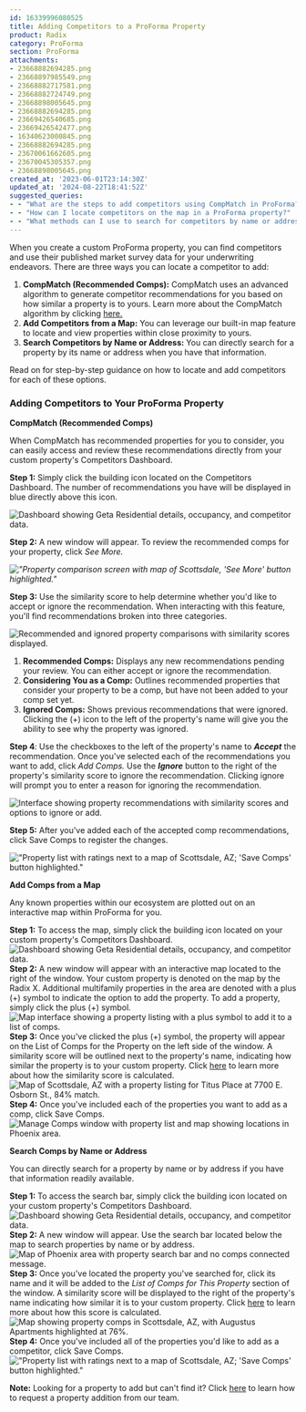 ```yaml
---
id: 16339996080525
title: Adding Competitors to a ProForma Property
product: Radix
category: ProForma
section: ProForma
attachments:
- 23668882694285.png
- 23668897985549.png
- 23668882717581.png
- 23668882724749.png
- 23668898005645.png
- 23668882694285.png
- 23669426540685.png
- 23669426542477.png
- 16340623000845.png
- 23668882694285.png
- 23670061662605.png
- 23670045305357.png
- 23668898005645.png
created_at: '2023-06-01T23:14:30Z'
updated_at: '2024-08-22T18:41:52Z'
suggested_queries:
- - "What are the steps to add competitors using CompMatch in ProForma?"
- - "How can I locate competitors on the map in a ProForma property?"
- - "What methods can I use to search for competitors by name or address in Radix?"
---
```

When you create a custom ProForma property, you can find competitors and use their published market survey data for your underwriting endeavors. There are three ways you can locate a competitor to add:

1. **CompMatch (Recommended Comps):** CompMatch uses an advanced algorithm to generate competitor recommendations for you based on how similar a property is to yours. Learn more about the CompMatch algorithm by clicking [here.](https://help.radix.com/hc/en-us/articles/19966348215565)
2. **Add Competitors from a Map:** You can leverage our built-in map feature to locate and view properties within close proximity to yours.
3. **Search Competitors by Name or Address:** You can directly search for a property by its name or address when you have that information.

Read on for step-by-step guidance on how to locate and add competitors for each of these options.

### Adding Competitors to Your ProForma Property

**CompMatch (Recommended Comps)**

When CompMatch has recommended properties for you to consider, you can easily access and review these recommendations directly from your custom property's Competitors Dashboard.

**Step 1:** Simply click the building icon located on the Competitors Dashboard. The number of recommendations you have will be displayed in blue directly above this icon.

![Dashboard showing Geta Residential details, occupancy, and competitor data.](attachments/23668882694285.png)

**Step 2:** A new window will appear. To review the recommended comps for your property, click *See More.*

*!["Property comparison screen with map of Scottsdale, 'See More' button highlighted."](attachments/23668897985549.png)*

**Step 3:** Use the similarity score to help determine whether you'd like to accept or ignore the recommendation. When interacting with this feature, you'll find recommendations broken into three categories.

![Recommended and ignored property comparisons with similarity scores displayed.](attachments/23668882717581.png)

1. **Recommended Comps:** Displays any new recommendations pending your review. You can either accept or ignore the recommendation.
2. **Considering You as a Comp:** Outlines recommended properties that consider your property to be a comp, but have not been added to your comp set yet.
3. **Ignored Comps:** Shows previous recommendations that were ignored. Clicking the (+) icon to the left of the property's name will give you the ability to see why the property was ignored.

**Step 4**: Use the checkboxes to the left of the property's name to ***Accept*** the recommendation. Once you've selected each of the recommendations you want to add, click *Add Comps.* Use the ***Ignore*** button to the right of the property's similarity score to ignore the recommendation. Clicking ignore will prompt you to enter a reason for ignoring the recommendation.

![Interface showing property recommendations with similarity scores and options to ignore or add.](attachments/23668882724749.png)

**Step 5:** After you've added each of the accepted comp recommendations, click Save Comps to register the changes.

!["Property list with ratings next to a map of Scottsdale, AZ; 'Save Comps' button highlighted."](attachments/23668898005645.png)

**Add Comps from a Map**

Any known properties within our ecosystem are plotted out on an interactive map within ProForma for you.

**Step 1:** To access the map, simply click the building icon located on your custom property's Competitors Dashboard. ![Dashboard showing Geta Residential details, occupancy, and competitor data.](attachments/23668882694285.png) **Step 2:** A new window will appear with an interactive map located to the right of the window. Your custom property is denoted on the map by the Radix X. Additional multifamily properties in the area are denoted with a plus (+) symbol to indicate the option to add the property. To add a property, simply click the plus (+) symbol.  ![Map interface showing a property listing with a plus symbol to add it to a list of comps.](attachments/23669426540685.png) **Step 3:** Once you've clicked the plus (+) symbol, the property will appear on the List of Comps for the Property on the left side of the window. A similarity score will be outlined next to the property's name, indicating how similar the property is to your custom property. Click [here](https://help.radix.com/hc/en-us/articles/19966348215565) to learn more about how the similarity score is calculated. ![Map of Scottsdale, AZ with a property listing for Titus Place at 7700 E. Osborn St., 84% match.](attachments/23669426542477.png) **Step 4:** Once you've included each of the properties you want to add as a comp, click Save Comps. ![Manage Comps window with property list and map showing locations in Phoenix area.](attachments/16340623000845.png)

**Search Comps by Name or Address**

You can directly search for a property by name or by address if you have that information readily available.

**Step 1:** To access the search bar, simply click the building icon located on your custom property's Competitors Dashboard. ![Dashboard showing Geta Residential details, occupancy, and competitor data.](attachments/23668882694285.png) **Step 2:** A new window will appear. Use the search bar located below the map to search properties by name or by address. ![Map of Phoenix area with property search bar and no comps connected message.](attachments/23670061662605.png) **Step 3:** Once you've located the property you've searched for, click its name and it will be added to the *List of Comps for This Property* section of the window. A similarity score will be displayed to the right of the property's name indicating how similar it is to your custom property. Click [here](https://help.radix.com/hc/en-us/articles/19966348215565) to learn more about how this score is calculated.  ![Map showing property comps in Scottsdale, AZ, with Augustus Apartments highlighted at 76%.](attachments/23670045305357.png) **Step 4:** Once you've included all of the properties you'd like to add as a competitor, click Save Comps. !["Property list with ratings next to a map of Scottsdale, AZ; 'Save Comps' button highlighted."](attachments/23668898005645.png)

**Note:** Looking for a property to add but can't find it? Click [here](https://help.radix.com/hc/en-us/articles/14637875521037) to learn how to request a property addition from our team.